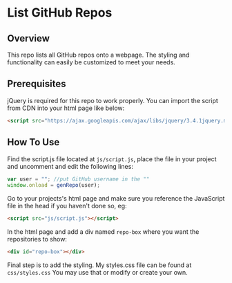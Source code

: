 # List GitHub Repos

 ## Overview
 This repo lists all GitHub repos onto a webpage. The styling and functionality can easily be customized to meet your needs.

 ## Prerequisites

 jQuery is required for this repo to work properly. You can import the script from CDN into your html page like below:

 ```html
 <script src="https://ajax.googleapis.com/ajax/libs/jquery/3.4.1jquery.min.js"></script>
 ```

 ## How To Use

Find the script.js file located at `js/script.js`, place the file in your project and uncomment and edit the following lines:

```javascript
var user = ""; //put GitHub username in the ""
window.onload = genRepo(user);
```

 Go to your projects's html page and make sure you reference the JavaScript file in the head if you haven't done so, eg:
 ```html
<script src="js/script.js"></script>
 ```

 In the html page and add a div named `repo-box` where you want the repositories to show:
```html
<div id="repo-box"></div>
```

Final step is to add the styling. My styles.css file can be found at `css/styles.css` You may use that or modify or create your own.
